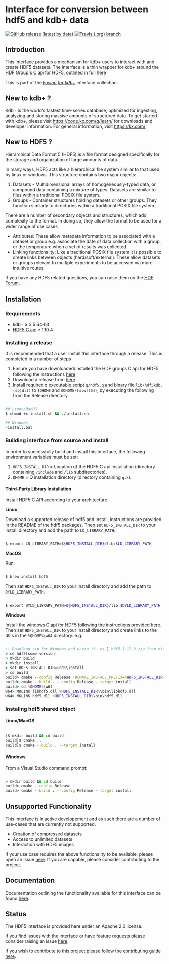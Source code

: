 # Interface for conversion between hdf5 and kdb+ data 

[![GitHub release (latest by date)](https://img.shields.io/github/v/release/kxsystems/hdf5?include_prereleases)](https://github.com/kxsystems/hdf5/releases) [![Travis (.org) branch](https://img.shields.io/travis/kxsystems/hdf5/master?label=travis%20build)](https://travis-ci.org/kxsystems/hdf5/branches)

## Introduction

This interface provides a mechanism for kdb+ users to interact with and create HDF5 datasets. The interface is a thin wrapper for kdb+ around the HDF Group's C api for HDF5, outlined in full [here](https://portal.hdfgroup.org/pages/viewpage.action?pageId=50073943)

This is part of the [_Fusion for kdb+_](http://code.kx.com/q/interfaces/fusion/) interface collection.

## New to kdb+ ?

Kdb+ is the world's fastest time-series database, optimized for ingesting, analyzing and storing massive amounts of structured data. To get started with kdb+, please visit https://code.kx.com/q/learn/ for downloads and developer information. For general information, visit https://kx.com/

## New to HDF5 ?

Hierarchical Data Format 5 (HDF5) is a file format designed specifically for the storage and organization of large amounts of data.

In many ways, HDF5 acts like a hierarchical file system similar to that used by linux or windows. This structure contains two major objects:

1. Datasets - Multidimensional arrays of homogeneously-typed data, or compound data containing a mixture of types. Datasets are similar to files within a traditional POSIX file system.
2. Groups - Container structures holding datasets or other groups. They function similarly to directories within a traditional POSIX file system.

There are a number of secondary objects and structures, which add complexity to the format. In doing so, they allow the format to be used for a wider range of use cases

* Attributes: These allow metadata information to be associated with a dataset or group e.g. associate the date of data collection with a group, or the temperature when a set of results was collected.
* Linking functionality: Like a traditional POSIX file system it is possible to create links between objects (hard/soft/external). These allow datasets or groups relevant to multiple experiments to be accessed via more intuitive routes.

If you have any HDF5 related questions, you can raise them on the [HDF Forum](https://forum.hdfgroup.org/).


## Installation

### Requirements

* kdb+ ≥ 3.5 64-bit
* [HDF5 C api](https://portal.hdfgroup.org/display/support/Downloads) ≥ 1.10.4

### Installing a release

It is recommended that a user install this interface through a release. This is completed in a number of steps

1. Ensure you have downloaded/installed the HDF groups C api for HDF5 following the instructions [here](https://github.com/KxSystems/hdf5#third-party-library-installation)
2. Download a release from [here](https://github.com/KxSystems/hdf5/releases)
3. Install required q executable script `q/hdf5.q` and binary file `lib/hdf5kdb.(so|dll)` to `$QHOME` and `$QHOME/[mlw](64)`, by executing the following from the Release directory

```bash

## Linux/MacOS
$ chmod +x install.sh && ./install.sh

## Windows
>install.bat

```

### Building interface from source and install

In order to successfully build and install this interface, the following environment variables must be set:

1. `HDF5_INSTALL_DIR` = Location of the HDF5 C api installation (directory containing `/include` and `/lib` subdirectories).
2. `QHOME` = Q installation directory (directory containing `q.k`).

#### Third-Party Library Installation

Install HDF5 C API according to your architecture.

**Linux**

Download a supported release of hdf5 and install, instructions are provided in the README of the hdf5 packages. Then set `HDF5_INSTALL_DIR` to your install directory and add the path to `LD_LIBRARY_PATH`.

```bash

$ export LD_LIBRARY_PATH=${HDF5_INSTALL_DIR}/lib:$LD_LIBRARY_PATH 

```

**MacOS**

Run:

```bash

$ brew install hdf5

```

Then set `HDF5_INSTALL_DIR` to your install directory and add the path to `DYLD_LIBRARY_PATH`.

```bash

$ export DYLD_LIBRARY_PATH=${HDF5_INSTALL_DIR}/lib:$DYLD_LIBRARY_PATH

```

**Windows**

Install the windows C api for HDF5 following the instructions provided [here](https://support.hdfgroup.org/HDF5/faq/windows.html). Then set `HDF5_INSTALL_DIR` to your install directory and create links to the dll's in the `%QHOME%\w64` directory. e.g.

```bat

:: Download zip for Windows and unzip it. ex.) hdf5-1.12.0.zip from https://confluence.hdfgroup.org/display/support/HDF5%201.12.0
> cd hdf5[some version]
> mkdir build
> mkdir install
> set HDF5_INSTALL_DIR=%cd%\install
> cd build
build> cmake --config Release -DCMAKE_INSTALL_PREFIX=%HDF5_INSTALL_DIR% .. -DBUILD_TESTING:BOOL=OFF
build> cmake --build . --config Release --target install
build> cd %QHOME%\w64
w64> MKLINK libhdf5.dll %HDF5_INSTALL_DIR%\bin\libhdf5.dll
w64> MKLINK hdf5.dll %HDF5_INSTALL_DIR%\bin\hdf5.dll

```

### Instaling hdf5 shared object

#### Linux/MacOS

```bash

]$ mkdir build && cd build
build]$ cmake ..
build]$ cmake --build . --target install

```

#### Windows

From a Visual Studio command prompt:

```bat

> mkdir build && cd build
build> cmake --config Release ..
build> cmake --build . --config Release --target install

```

## Unsupported Functionality

This interface is in active developement and as such there are a number of use-cases that are currently not supported.

- Creation of compressed datasets
- Access to unlimited datasets
- Interaction with HDF5 images

If your use case requires the above functionality to be available, please open an issue [here](https://github.com/KxSystems/hdf5/issues). If you are capable, please consider contributing to the project.

## Documentation

Documentation outlining the functionality available for this interface can be found [here](https://code.kx.com/q/interfaces/hdf5).

## Status

The HDF5 interface is provided here under an Apache 2.0 license.

If you find issues with the interface or have feature requests please consider raising an issue [here](https://github.com/KxSystems/hdf5/issues).

If you wish to contribute to this project please follow the contributing guide [here](https://github.com/KxSystems/hdf5/blob/master/CONTRIBUTING.md).
